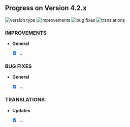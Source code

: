 ## Progress on Version 4.2.x

![version type](https://img.shields.io/badge/version-beta-yellow.svg?style=flat-square)
![improvements](https://img.shields.io/badge/improvements-x-green.svg?style=flat-square)
![bug fixes](https://img.shields.io/badge/bug%20fixes-x-red.svg?style=flat-square)
![translations](https://img.shields.io/badge/translations-x-blue.svg?style=flat-square)

### IMPROVEMENTS
- **General**
	- [x] ...


### BUG FIXES
- **General**
	- [x] ...


### TRANSLATIONS
-  **Updates**
	- [x] ...

